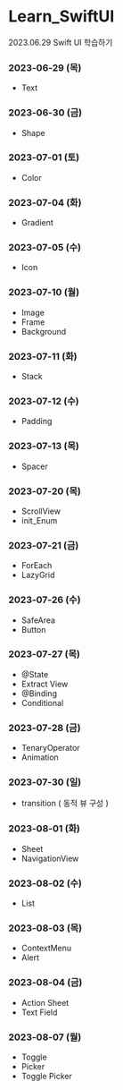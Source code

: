 # Learn_SwiftUI
2023.06.29 Swift UI 학습하기

### 2023-06-29 (목)
- Text

### 2023-06-30 (금)
- Shape

### 2023-07-01 (토)
- Color

### 2023-07-04 (화)
- Gradient

### 2023-07-05 (수)
- Icon

### 2023-07-10 (월)
- Image
- Frame
- Background

### 2023-07-11 (화)
- Stack

### 2023-07-12 (수)
- Padding

### 2023-07-13 (목)
- Spacer

### 2023-07-20 (목)
- ScrollView
- init_Enum

### 2023-07-21 (금)
- ForEach
- LazyGrid

### 2023-07-26 (수)
- SafeArea
- Button

### 2023-07-27 (목)
- @State
- Extract View
- @Binding
- Conditional

### 2023-07-28 (금)
- TenaryOperator
- Animation

### 2023-07-30 (일)
- transition ( 동적 뷰 구성 )

### 2023-08-01 (화)
- Sheet
- NavigationView

### 2023-08-02 (수)
- List

### 2023-08-03 (목)
- ContextMenu
- Alert

### 2023-08-04 (금)
- Action Sheet
- Text Field

### 2023-08-07 (월)
- Toggle
- Picker
- Toggle Picker
